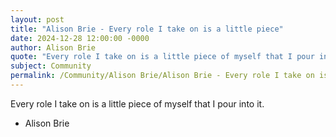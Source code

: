 ```yaml
---
layout: post
title: "Alison Brie - Every role I take on is a little piece"
date: 2024-12-28 12:00:00 -0000
author: Alison Brie
quote: "Every role I take on is a little piece of myself that I pour into it."
subject: Community
permalink: /Community/Alison Brie/Alison Brie - Every role I take on is a little piece
---
```


Every role I take on is a little piece of myself that I pour into it.

- Alison Brie
